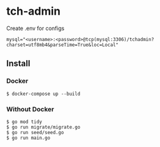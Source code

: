 # tch-admin

Create .env for configs

```
mysql="<username>:<password>@tcp(mysql:3306)/tchadmin?charset=utf8mb4&parseTime=True&loc=Local"
```

## Install

### Docker

```
$ docker-compose up --build
```

### Without Docker

```
$ go mod tidy
$ go run migrate/migrate.go
$ go run seed/seed.go
$ go run main.go
```
